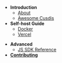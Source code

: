 - **Introduction**
  - [About](/)
  - [Awesome Cusdis](awesome.md)
- **Self-host Guide**
  - [Docker](/self-host/docker.md)
  - [Vercel](/self-host/vercel.md)
<!-- - **Integration**
  - [Docsify](/integration/docsify.md) -->
- **Advanced**
  - [JS SDK Reference](/advanced/sdk.md)
- [**Contributing**](/contributing.md)